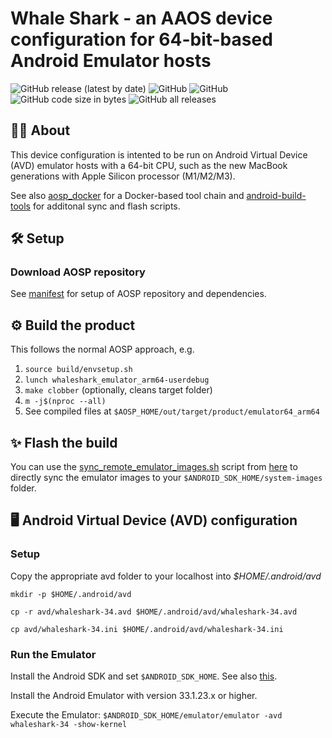 # Whale Shark - an AAOS device configuration for 64-bit-based Android Emulator hosts

![GitHub release (latest by date)](https://img.shields.io/github/v/release/alexanderwolz/android_device_whaleshark_emulator)
![GitHub](https://img.shields.io/badge/arch-arm64v8;_x86__64-orange)
![GitHub](https://img.shields.io/github/license/alexanderwolz/android_device_whaleshark_emulator)
![GitHub code size in bytes](https://img.shields.io/github/languages/code-size/alexanderwolz/android_device_whaleshark_emulator)
![GitHub all releases](https://img.shields.io/github/downloads/alexanderwolz/android_device_whaleshark_emulator/total?color=informational)


## 🧑‍💻 About

This device configuration is intented to be run on Android Virtual Device (AVD) emulator hosts with a 64-bit CPU, such as the new MacBook generations with Apple Silicon processor (M1/M2/M3).

See also [aosp_docker](https://github.com/alexanderwolz/aosp_docker) for a Docker-based tool chain and [android-build-tools](https://github.com/alexanderwolz/android-build-tools) for additonal sync and flash scripts.


## 🛠️ Setup

### Download AOSP repository

See [manifest](https://github.com/alexanderwolz/android_device_whaleshark_manifest/tree/android-14) for setup of AOSP repository and dependencies.


## ⚙️ Build the product

This follows the normal AOSP approach, e.g.
1. ```source build/envsetup.sh```
2. ```lunch whaleshark_emulator_arm64-userdebug```
3. ```make clobber``` (optionally, cleans target folder)
4. ```m -j$(nproc --all)```
5. See compiled files at ```$AOSP_HOME/out/target/product/emulator64_arm64```


## ✨ Flash the build

You can use the [sync_remote_emulator_images.sh](https://github.com/alexanderwolz/android-build-tools/blob/main/bin/sync_remote_emulator_images.sh) script from [here](https://github.com/alexanderwolz/android-build-tools) to directly sync the emulator images to your ```$ANDROID_SDK_HOME/system-images``` folder.


## 🖥️ Android Virtual Device (AVD) configuration

### Setup

Copy the appropriate avd folder to your localhost into *$HOME/.android/avd*

```mkdir -p $HOME/.android/avd```

```cp -r avd/whaleshark-34.avd $HOME/.android/avd/whaleshark-34.avd```

```cp avd/whaleshark-34.ini $HOME/.android/avd/whaleshark-34.ini```


### Run the Emulator

Install the Android SDK and set ```$ANDROID_SDK_HOME```. See also [this](https://developer.android.com/studio).

Install the Android Emulator with version 33.1.23.x or higher.

Execute the Emulator: ```$ANDROID_SDK_HOME/emulator/emulator -avd whaleshark-34 -show-kernel```
